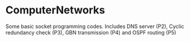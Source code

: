 # ComputerNetworks
Some basic socket programming codes. Includes DNS server (P2), Cyclic redundancy check (P3), GBN transmission (P4) and OSPF routing (P5)
